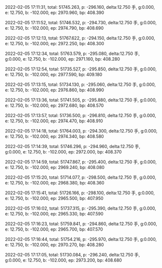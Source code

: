 2022-02-05 17:11:31, total: 51745.263, p: -296.160, delta:12.750 手, g:0.000, e: 12.750, b: -102.000, ep: 2970.960, bp: 408.390

2022-02-05 17:11:52, total: 51746.532, p: -294.730, delta:12.750 手, g:0.000, e: 12.750, b: -102.000, ep: 2974.790, bp: 408.690

2022-02-05 17:12:13, total: 51767.622, p: -294.150, delta:12.750 手, g:0.000, e: 12.750, b: -102.000, ep: 2972.250, bp: 408.300

2022-02-05 17:12:34, total: 51763.579, p: -295.080, delta:12.750 手, g:0.000, e: 12.750, b: -102.000, ep: 2971.160, bp: 408.280

2022-02-05 17:12:54, total: 51735.527, p: -295.850, delta:12.750 手, g:0.000, e: 12.750, b: -102.000, ep: 2977.590, bp: 409.180

2022-02-05 17:13:15, total: 51734.130, p: -295.060, delta:12.750 手, g:0.000, e: 12.750, b: -102.000, ep: 2976.860, bp: 408.990

2022-02-05 17:13:36, total: 51741.505, p: -295.880, delta:12.750 手, g:0.000, e: 12.750, b: -102.000, ep: 2972.680, bp: 408.570

2022-02-05 17:13:57, total: 51736.500, p: -296.810, delta:12.750 手, g:0.000, e: 12.750, b: -102.000, ep: 2974.470, bp: 408.910

2022-02-05 17:14:18, total: 51764.003, p: -294.300, delta:12.750 手, g:0.000, e: 12.750, b: -102.000, ep: 2974.340, bp: 408.580

2022-02-05 17:14:39, total: 51746.296, p: -294.960, delta:12.750 手, g:0.000, e: 12.750, b: -102.000, ep: 2972.000, bp: 408.370

2022-02-05 17:14:59, total: 51747.867, p: -295.400, delta:12.750 手, g:0.000, e: 12.750, b: -102.000, ep: 2969.240, bp: 408.080

2022-02-05 17:15:20, total: 51714.077, p: -298.500, delta:12.750 手, g:0.000, e: 12.750, b: -102.000, ep: 2968.380, bp: 408.360

2022-02-05 17:15:41, total: 51726.166, p: -298.100, delta:12.750 手, g:0.000, e: 12.750, b: -102.000, ep: 2965.500, bp: 407.950

2022-02-05 17:16:02, total: 51737.315, p: -295.390, delta:12.750 手, g:0.000, e: 12.750, b: -102.000, ep: 2965.330, bp: 407.590

2022-02-05 17:16:23, total: 51759.841, p: -294.860, delta:12.750 手, g:0.000, e: 12.750, b: -102.000, ep: 2965.700, bp: 407.570

2022-02-05 17:16:44, total: 51754.216, p: -295.970, delta:12.750 手, g:0.000, e: 12.750, b: -102.000, ep: 2970.270, bp: 408.280

2022-02-05 17:17:05, total: 51730.084, p: -296.240, delta:12.750 手, g:0.000, e: 12.750, b: -102.000, ep: 2973.200, bp: 408.680